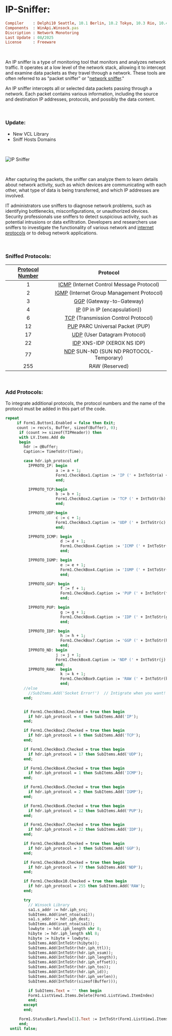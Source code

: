 # IP-Sniffer:

```ruby
Compiler    : Delphi10 Seattle, 10.1 Berlin, 10.2 Tokyo, 10.3 Rio, 10.4 Sydney, 11 Alexandria, 12 Athens
Components  : WinApi.Winsock.pas
Discription : Network Monotoring
Last Update : 08/2025
License     : Freeware
```

</br>

An IP sniffer is a type of monitoring tool that monitors and analyzes network traffic. It operates at a low level of the network stack, allowing it to intercept and examine data packets as they travel through a network. These tools are often referred to as "packet sniffer" or "[network sniffer](https://en.wikipedia.org/wiki/Sniffer_(protocol_analyzer))."

An IP sniffer intercepts all or selected data packets passing through a network. Each packet contains various information, including the source and destination IP addresses, protocols, and possibly the data content.

</br>

### Update:
* New VCL Library
* Sniff Hosts Domains

</br>

![IP Sniffer](https://github.com/user-attachments/assets/9f234bbc-8659-48cb-85a0-1a3fa077d4b1)


</br>

After capturing the packets, the sniffer can analyze them to learn details about network activity, such as which devices are communicating with each other, what type of data is being transferred, and which IP addresses are involved.

IT administrators use sniffers to diagnose network problems, such as identifying bottlenecks, misconfigurations, or unauthorized devices. Security professionals use sniffers to detect suspicious activity, such as potential intrusions or data exfiltration. Developers and researchers use sniffers to investigate the functionality of various network and [internet protocols](https://en.wikipedia.org/wiki/Internet_protocol_suite) or to debug network applications.

</br>

### Sniffed Protocols:

| [Protocol Number](https://de.wikipedia.org/wiki/Protokoll_(IP)) | Protocol                                 |
| :-------------: | :--------------------------------------: |
| 1               | [ICMP](https://en.wikipedia.org/wiki/Internet_Control_Message_Protocol) (Internet Control Message Protocol) |
| 2               | [IGMP](https://en.wikipedia.org/wiki/Internet_Group_Management_Protocol) (Internet Group Management Protocol)   |
| 3               | [GGP](https://en.wikipedia.org/wiki/Gateway-to-Gateway_Protocol) (Gateway-to-Gateway)   |
| 4               | [IP](https://en.wikipedia.org/wiki/Internet_Protocol) (IP in IP (encapsulation))   |
| 6               | [TCP](https://en.wikipedia.org/wiki/Transmission_Control_Protocol) (Transmission Control Protocol)   |
| 12              | [PUP](https://en.wikipedia.org/wiki/PARC_Universal_Packet) PARC Universal Packet (PUP)   |
| 17              | [UDP](https://en.wikipedia.org/wiki/User_Datagram_Protocol) (User Datagram Protocol)   |
| 22              | [IDP](https://en.wikipedia.org/wiki/Identity_provider) XNS-IDP (XEROX NS IDP)   |
| 77              | [NDP](https://en.wikipedia.org/wiki/Neighbor_Discovery_Protocol) SUN-ND (SUN ND PROTOCOL-Temporary)   |
| 255             | RAW (Reserved)   |

</br>

### Add Protocols:
To integrate additional protocols, the protocol numbers and the name of the protocol must be added in this part of the code.

```pascal
repeat
     if Form1.Button1.Enabled = false then Exit;
     count := recv(s, Buffer, sizeof(Buffer), 0);
      if (count >= sizeof(TIPHeader)) then
      with LV.Items.Add do
      begin
        hdr := @Buffer;
        Caption:= TimeToStr(Time);

        case hdr.iph_protocol of
          IPPROTO_IP: begin
                      a := a + 1;
                      Form1.CheckBox1.Caption := 'IP (' + IntToStr(a) + ')';
                      end;

          IPPROTO_TCP:begin
                      b := b + 1;
                      Form1.CheckBox2.Caption := 'TCP (' + IntToStr(b) + ')';
                      end;

          IPPROTO_UDP:begin
                      c := c + 1;
                      Form1.CheckBox3.Caption := 'UDP (' + IntToStr(c) + ')';
                      end;

          IPPROTO_ICMP: begin
                        d := d + 1;
                        Form1.CheckBox4.Caption := 'ICMP (' + IntToStr(d) + ')';
                        end;

          IPPROTO_IGMP: begin
                        e := e + 1;
                        Form1.CheckBox4.Caption := 'IGMP (' + IntToStr(e) + ')';
                        end;

          IPPROTO_GGP: begin
                        f := f + 1;
                        Form1.CheckBox5.Caption := 'PUP (' + IntToStr(f) + ')';
                        end;

          IPPROTO_PUP: begin
                        g := g + 1;
                        Form1.CheckBox6.Caption := 'IDP (' + IntToStr(g) + ')';
                        end;

          IPPROTO_IDP: begin
                        h := h + 1;
                        Form1.CheckBox7.Caption := 'GGP (' + IntToStr(h) + ')';
                        end;
          IPPROTO_ND: begin
                      j := j + 1;
                      Form1.CheckBox8.Caption := 'NDP (' + IntToStr(j) + ')';
                      end;
          IPPROTO_RAW:  begin
                        k := k + 1;
                        Form1.CheckBox9.Caption := 'RAW (' + IntToStr(k) + ')';
                        end;
        //else
          //SubItems.Add('Socket Error!')  // Intigrate when you want!
        end;


        if Form1.CheckBox1.Checked = true then begin
          if hdr.iph_protocol = 4 then SubItems.Add('IP');
        end;

        if Form1.CheckBox2.Checked = true then begin
          if hdr.iph_protocol = 6 then SubItems.Add('TCP');
        end;

        if Form1.CheckBox3.Checked = true then begin
          if hdr.iph_protocol = 17 then SubItems.Add('UDP');
        end;

        if Form1.CheckBox4.Checked = true then begin
          if hdr.iph_protocol = 1 then SubItems.Add('ICMP');
        end;

        if Form1.CheckBox5.Checked = true then begin
          if hdr.iph_protocol = 2 then SubItems.Add('IGMP');
        end;

        if Form1.CheckBox6.Checked = true then begin
          if hdr.iph_protocol = 12 then SubItems.Add('PUP');
        end;

        if Form1.CheckBox7.Checked = true then begin
          if hdr.iph_protocol = 22 then SubItems.Add('IDP');
        end;

        if Form1.CheckBox8.Checked = true then begin
          if hdr.iph_protocol = 3 then SubItems.Add('GGP');
        end;

        if Form1.CheckBox9.Checked = true then begin
          if hdr.iph_protocol = 77 then SubItems.Add('NDP');
        end;

        if Form1.CheckBox10.Checked = true then begin
          if hdr.iph_protocol = 255 then SubItems.Add('RAW');
        end;

        try
          // Winsock Library
          sa1.s_addr := hdr.iph_src;
          SubItems.Add(inet_ntoa(sa1));
          sa1.s_addr := hdr.iph_dest;
          SubItems.Add(inet_ntoa(sa1));
          lowbyte := hdr.iph_length shr 8;
          hibyte := hdr.iph_length shl 8;
          hibyte := hibyte + lowbyte;
          SubItems.Add(IntToStr(hibyte));
          SubItems.Add(IntToStr(hdr.iph_ttl));
          SubItems.Add(IntToStr(hdr.iph_xsum));
          SubItems.Add(IntToStr(hdr.iph_length));
          SubItems.Add(IntToStr(hdr.iph_offset));
          SubItems.Add(IntToStr(hdr.iph_tos));
          SubItems.Add(IntToStr(hdr.iph_id));
          SubItems.Add(IntToStr(hdr.iph_verlen));
          SubItems.Add(IntToStr(sizeof(Buffer)));

          if SubItems.Text = '' then begin
          Form1.ListView1.Items.Delete(Form1.ListView1.ItemIndex)
          end;
        except
        end;

      Form1.StatusBar1.Panels[1].Text := IntToStr(Form1.ListView1.Items.Count);
      end;
  until false;
```
